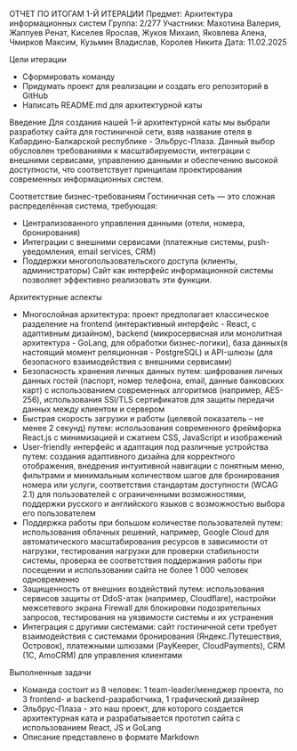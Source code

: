 ОТЧЕТ ПО ИТОГАМ 1-Й ИТЕРАЦИИ
Предмет: Архитектура информационных систем
Группа: 2/277
Участники: Махотина Валерия, Жаппуев Ренат, Киселев Ярослав, Жуков Михаил, Яковлева Алена, Чмирков Максим, Кузьмин Владислав, Королев Никита
Дата: 11.02.2025

Цели итерации
- Сформировать команду
- Придумать проект для реализации и создать его репозиторий в GitHub
- Написать README.md для архитектурной каты

Введение
Для создания нашей 1-й архитектурной каты мы выбрали разработку сайта для гостиничной сети, взяв название отеля
в Кабардино-Балкарской республике - Эльбрус-Плаза. Данный выбор обусловлен требованиями к масштабируемости, интеграции
с внешними сервисами, управлению данными и обеспечению высокой доступности, что соответствует принципам проектирования
современных информационных систем.

Соответствие бизнес-требованиям
Гостиничная сеть — это сложная распределённая система, требующая:
- Централизованного управления данными (отели, номера, бронирования)
- Интеграции с внешними сервисами (платежные системы, push-уведомления, email services, CRM)
- Поддержки многопользовательского доступа (клиенты, администраторы)
Сайт как интерфейс информационной системы позволяет эффективно реализовать эти функции.

Архитектурные аспекты
- Многослойная архитектура: проект предполагает классическое разделение на frontend (интерактивный интерфейс - React,
с адаптивным дизайном), backend (микросервисная или монолитная архитектура - GoLang, для обработки бизнес-логики), база
данных(в настоящий момент реляционная - PostgreSQL) и API-шлюзы (для безопасного взаимодействия с внешними сервисами)
- Безопасность хранения личных данных путем: шифрования личных данных гостей (паспорт, номер телефона, email, данные
банковских карт) с использованием современных алгоритмов (например, AES-256), использования SSl/TLS сертификатов для защиты
передачи данных между клиентом и сервером
- Быстрая скорость загрузки и работы (целевой показатель – не менее 2 секунд) путем: использования современного фреймфорка
React.js с минимизацией и сжатием CSS, JavaScript и изображений
- User-friendly интерфейс и адаптация под различные устройства путем: создания адаптивного дизайна для корректного отображения,
внедрения интуитивной навигации с понятным меню, фильтрами и минимальным количеством шагов для бронирования номера или услуги,
соответствия стандартам доступности (WCAG 2.1) для пользователей с ограниченными возможностями, поддержки русского и английского
языков с возможностью выбора его пользователем
- Поддержка работы при большом количестве пользователей путем: использования облачных решений, например, Google Cloud для
автоматического масштабирования ресурсов в зависимости от нагрузки, тестирования нагрузки для проверки стабильности системы,
проверка ее соответствия поддержания работы при посещении и использовании сайта не более 1 000 человек одновременно
- Защищенность от внешних воздействий путем: использования сервисов защиты от DdoS-атак (например, Cloudflare), настройки
межсетевого экрана Firewall для блокировки подозрительных запросов, тестирования на уязвимости системы и их устранения
- Интеграция с другими системами: сайт гостиничной сети требует взаимодействия с системами бронирования (Яндекс.Путешествия, Островок),
платежными шлюзами (PayKeeper, CloudPayments), CRM (1С, AmoCRM) для управления клиентами

Выполненные задачи
- Команда состоит из 8 человек: 1 team-leader/менеджер проекта, по 3 frontend- и backend-разработчика, 1 графический дизайнер
- Эльбрус-Плаза - это наш проект, для которого создается архитектурная ката и разрабатывается прототип сайта с использованием React, JS
и GoLang
- Описание представлено в формате Markdown
